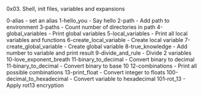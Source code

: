 0x03. Shell, init files, variables and expansions

0-alias - set an alias
1-hello_you - Say hello
2-path - Add path to environment
3-paths - Count number of directories in path
4-global_variables - Print global variables
5-local_variables - Print all local variables and functions
6-create_local_variable - Create local variable
7-create_global_variable - Create global variable
8-true_knowledge - Add number to variable and print result
9-divide_and_rule - Divide 2 variables
10-love_exponent_breath
11-binary_to_decimal - Convert binary to decimal
11-binary_to_decimal - Convert binary to base 10
12-combinations - Print all possible combinations
13-print_float - Convert integer to floats
100-decimal_to_hexadecimal - Convert variable to hexadecimal
101-rot_13 - Apply rot13 encryption
